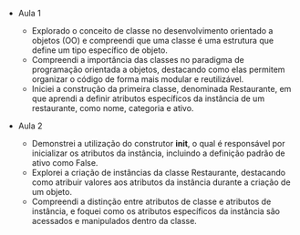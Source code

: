 - Aula 1
  - Explorado o conceito de classe no desenvolvimento orientado a objetos (OO) e compreendi que uma classe é uma estrutura que define um tipo específico de objeto.
  - Compreendi a importância das classes no paradigma de programação orientada a objetos, destacando como elas permitem organizar o código de forma mais modular e reutilizável.
  - Iniciei a construção da primeira classe, denominada Restaurante, em que aprendi a definir atributos específicos da instância de um restaurante, como nome, categoria e ativo.
  

- Aula 2
  - Demonstrei a utilização do construtor __init__, o qual é responsável por inicializar os atributos da instância, incluindo a definição padrão de ativo como False.
  - Explorei a criação de instâncias da classe Restaurante, destacando como atribuir valores aos atributos da instância durante a criação de um objeto.
  - Compreendi a distinção entre atributos de classe e atributos de instância, e foquei como os atributos específicos da instância são acessados e manipulados dentro da classe.